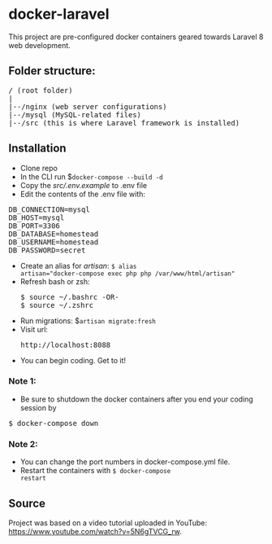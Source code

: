 # docker-laravel

This project are pre-configured docker containers geared towards Laravel 8 web development.

## Folder structure:
<pre>
/ (root folder)
|
|--/nginx (web server configurations)
|--/mysql (MySQL-related files)
|--/src (this is where Laravel framework is installed)
</pre>

## Installation
- Clone repo
- In the CLI run $<code>docker-compose --build -d </code>
- Copy the <em>src/.env.example</em> to .env file
- Edit the contents of the .env file with:
<pre>
DB_CONNECTION=mysql
DB_HOST=mysql
DB_PORT=3306
DB_DATABASE=homestead
DB_USERNAME=homestead
DB_PASSWORD=secret
</pre>
- Create an alias for <em>artisan</em>: <code>$ alias artisan="docker-compose exec php php /var/www/html/artisan"</code>
- Refresh bash or zsh: 
  <pre>
  $ source ~/.bashrc -OR-
  $ source ~/.zshrc
  </pre>
- Run migrations: $<code>artisan migrate:fresh</code>
- Visit url: <pre>http://localhost:8088 </pre>
- You can begin coding. Get to it!

### Note 1:
- Be sure to shutdown the docker containers after you end your coding session by
<pre>$ docker-compose down</pre>

### Note 2:
- You can change the port numbers in docker-compose.yml file.
- Restart the containers with <code>$ docker-compose restart</code>


## Source
Project was based on a video tutorial uploaded in YouTube: https://www.youtube.com/watch?v=5N6gTVCG_rw.

